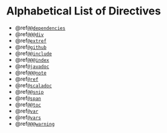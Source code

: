 # Alphabetical List of Directives

 * @ref[`@@dependencies`](dependencies.md)
 * @ref[`@@@div`](css-friendliness.md#div)
 * @ref[`@extref`](linking.md#extref-directive)
 * @ref[`@github`](linking.md#github-directive)
 * @ref[`@@include`](includes.md)
 * @ref[`@@@index`](organizing-pages.md#index-container)
 * @ref[`@javadoc`](linking.md#javadoc)
 * @ref[`@@@note`](callouts.md#note-callout)
 * @ref[`@ref`](linking.md#ref-link)
 * @ref[`@scaladoc`](linking.md#scaladoc)
 * @ref[`@@snip`](snippets.md)
 * @ref[`@span`](css-friendliness.md#span)
 * @ref[`@@toc`](organizing-pages.md#toc-block)
 * @ref[`@var`](vars.md#var)
 * @ref[`@vars`](vars.md#vars)
 * @ref[`@@@warning`](callouts.md#warning-callout)
